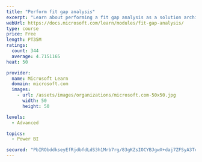 ```yaml
---
title: "Perform fit gap analysis"
excerpt: "Learn about performing a fit gap analysis as a solution architect for Dynamics 365 and Microsoft Power Platform."
webUrl: https://docs.microsoft.com/learn/modules/fit-gap-analysis/
type: course
price: Free
length: PT35M
ratings:
  count: 344
  average: 4.7151165
heat: 50

provider:
  name: Microsoft Learn
  domain: microsoft.com
  images:
    - url: /assets/images/organizations/microsoft.com-50x50.jpg
      width: 50
      height: 50

levels:
  - Advanced

topics:
  - Power BI

secured: "PbIRObddkseyEfRjdbfdLdS3h1Mrb7rg/83gKZsIOCYBJgwX+daj7ZFSyA3Te1gdSuigWX+aSMeCD3LbK3ZYNXz9N0Xb2w+164MNTBpDAowhhK/wz4S4KXWqWDYjXTtNI6HTWh19DgO54AzT8Wblg7nrCzoZ7EATfOJKEFhwiNTS4uYvF6IsgdqZdlGQ6PbvKKjuMw5YO99AUj+bJn78wvMW34m7OM2eCKJJhb92Mfz3ndSKNZAH4Q6FP0NWji8vgrlRG56/f8E54H4FNMWwjfs20tDeDG4Lrb9lSQ/y87Kq9SXsoPymPMi4ds3XQL47dTctO5IoKBmY4/zjmfLOTnjh9QomZmy6RCYqY1A9c6mAF7WlCGRe6WKntzhwo7yjwCd6NndYSotblnkMDaIsT5Ss9dXAlemc1Cgudq7KLA8=;iE89sXMy+sR/LJfBBrkpVg=="
---
```



